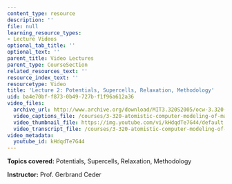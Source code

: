 ```yaml
---
content_type: resource
description: ''
file: null
learning_resource_types:
- Lecture Videos
optional_tab_title: ''
optional_text: ''
parent_title: Video Lectures
parent_type: CourseSection
related_resources_text: ''
resource_index_text: ''
resourcetype: Video
title: 'Lecture 2: Potentials, Supercells, Relaxation, Methodology'
uid: ba4e70bf-f873-0b49-727b-f1f96a612a36
video_files:
  archive_url: http://www.archive.org/download/MIT3.320S2005/ocw-3.320-lec-2-03feb05-220k.mp4
  video_captions_file: /courses/3-320-atomistic-computer-modeling-of-materials-sma-5107-spring-2005/708cb4d3d1f557f4b1e7d5f5b8ddf343_kHdqdTe7G44.vtt
  video_thumbnail_file: https://img.youtube.com/vi/kHdqdTe7G44/default.jpg
  video_transcript_file: /courses/3-320-atomistic-computer-modeling-of-materials-sma-5107-spring-2005/9ef442b170cc401731b45c9d5a60ec6e_kHdqdTe7G44.pdf
video_metadata:
  youtube_id: kHdqdTe7G44
---
```


**Topics covered:** Potentials, Supercells, Relaxation, Methodology

**Instructor:** Prof. Gerbrand Ceder
